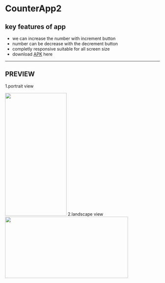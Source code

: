 # CounterApp2
## key features of app
- we can increase the number with increment button
- number can be decrease with the decrement button
- completly responsive suitable for all screen size
- download [APK](https://drive.google.com/file/d/1U-UWFeacg7xGEXsqYpPO5_iT8ZGVi3bR/view?usp=sharing) here
---
## PREVIEW
1.portrait view

<img src="https://user-images.githubusercontent.com/67231912/124729759-5a375f00-df2e-11eb-95d7-dff522642203.jpg" width="200" height="400"/>
2.landscape view
<img src="https://user-images.githubusercontent.com/67231912/124729801-64595d80-df2e-11eb-9c20-f09fd36d3b69.jpg" width="400" height="200"/>
